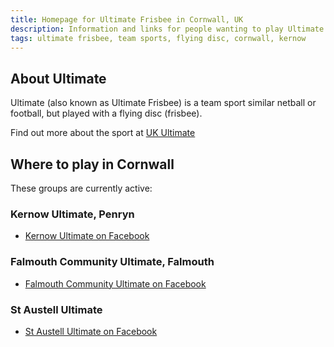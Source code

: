 ```yaml
---
title: Homepage for Ultimate Frisbee in Cornwall, UK
description: Information and links for people wanting to play Ultimate in Cornwall
tags: ultimate frisbee, team sports, flying disc, cornwall, kernow
---
```


## About Ultimate

Ultimate (also known as Ultimate Frisbee) is a team sport similar netball or football, but played with a flying disc (frisbee).

Find out more about the sport at [UK Ultimate](https://www.ukultimate.com/what)

## Where to play in Cornwall

These groups are currently active:

### Kernow Ultimate, Penryn 
* [Kernow Ultimate on Facebook](https://www.facebook.com/groups/kernowultimate)

### Falmouth Community Ultimate, Falmouth
* [Falmouth Community Ultimate on Facebook](https://www.facebook.com/FalUltimate)

### St Austell Ultimate
* [St Austell Ultimate on Facebook](https://www.facebook.com/groups/525748172116684)




